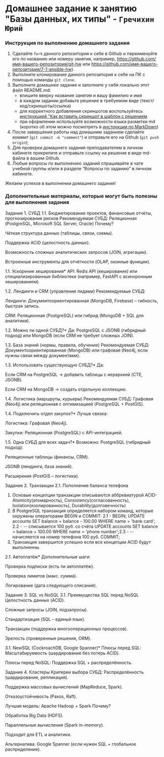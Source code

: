 # Домашнее задание к занятию "Базы данных, их типы" - `Гречихин Юрий`


### Инструкция по выполнению домашнего задания

   1. Сделайте `fork` данного репозитория к себе в Github и переименуйте его по названию или номеру занятия, например, https://github.com/имя-вашего-репозитория/git-hw или  https://github.com/имя-вашего-репозитория/7-1-ansible-hw).
   2. Выполните клонирование данного репозитория к себе на ПК с помощью команды `git clone`.
   3. Выполните домашнее задание и заполните у себя локально этот файл README.md:
      - впишите вверху название занятия и вашу фамилию и имя
      - в каждом задании добавьте решение в требуемом виде (текст/код/скриншоты/ссылка)
      - для корректного добавления скриншотов воспользуйтесь [инструкцией "Как вставить скриншот в шаблон с решением](https://github.com/netology-code/sys-pattern-homework/blob/main/screen-instruction.md)
      - при оформлении используйте возможности языка разметки md (коротко об этом можно посмотреть в [инструкции  по MarkDown](https://github.com/netology-code/sys-pattern-homework/blob/main/md-instruction.md))
   4. После завершения работы над домашним заданием сделайте коммит (`git commit -m "comment"`) и отправьте его на Github (`git push origin`);
   5. Для проверки домашнего задания преподавателем в личном кабинете прикрепите и отправьте ссылку на решение в виде md-файла в вашем Github.
   6. Любые вопросы по выполнению заданий спрашивайте в чате учебной группы и/или в разделе “Вопросы по заданию” в личном кабинете.
   
Желаем успехов в выполнении домашнего задания!
   
### Дополнительные материалы, которые могут быть полезны для выполнения задания

Задание 1. СУБД
1.1. Бюджетирование проектов, финансовые отчёты, прогнозирование рисков
Рекомендуемая СУБД: Реляционная (PostgreSQL, Microsoft SQL Server, Oracle)
Почему?

Чёткая структура данных (таблицы, связи, схемы).

Поддержка ACID (целостность данных).

Возможность сложных аналитических запросов (JOIN, агрегации).

Встроенные инструменты для отчётности (OLAP, оконные функции).

1.1. Ускорение хеширования*
API: Redis API (кеширование) или специализированные библиотеки (например, FastAPI с асинхронным хешированием).

1.2. Лендинги и CRM (управление лидами)
Рекомендуемые СУБД:

Лендинги: Документоориентированная (MongoDB, Firebase) – гибкость, быстрая запись.

CRM: Реляционная (PostgreSQL) или гибрид (MongoDB + SQL для аналитики).

1.2. Можно ли одной СУБД?*
Да: PostgreSQL с JSONB (гибридный подход) или MongoDB (если CRM не требует сложных JOIN).

1.3. База знаний (нормы, правила, обучение)
Рекомендуемая СУБД: Документоориентированная (MongoDB) или графовая (Neo4j, если нужны связи между документами).

1.3. Использовать существующую СУБД?*
Да:

Если CRM на PostgreSQL → добавить таблицы с иерархией (CTE, JSONB).

Если CRM на MongoDB → создать отдельную коллекцию.

1.4. Логистика (маршруты, курьеры)
Рекомендуемая СУБД: Графовая (Neo4j) или реляционная с оптимизацией (PostgreSQL + PostGIS).

1.4. Подключить отдел закупок?*
Лучше связка:

Логистика: Графовая (Neo4j).

Закупки: Реляционная (PostgreSQL) с API-интеграцией.

1.5. Одна СУБД для всех задач?*
Возможно: PostgreSQL (гибридный подход):

Реляционные таблицы (финансы, CRM).

JSONB (лендинги, база знаний).

Расширения (PostGIS – логистика).

Задание 2. Транзакции
2.1. Пополнение баланса телефона
1. Основые концепции транзакции описываются аббревиатурой ACID-Atomicity(атомарность), Consistency(согласованность), Isolation(изолированность), Durability(долговечность) 
2. В PostgreSQL транзакция определяется набором команд, которые окружены операторами BEGIN и COMMIT:
2.1 - BEGIN; UPDATE accounts SET balance = balance - 100.00 WHERE name = 'bank card'; 2.2 - -- списывается 100 руб. со счёта UPDATE accounts SET balance = balance + 100.00 WHERE name = 'phone number';2.3 - -- начисляется на номер телефона 100 руб. COMMIT;
3. Транзакция завершится успешно если все концепции ACID будут выполненны.

2.1. Автоплатёж*
Дополнительные шаги:

Проверка подписки (есть ли автоплатёж).

Проверка лимитов (макс. сумма).

Логирование (дата следующего списания).

Задание 3. SQL vs NoSQL
3.1. Преимущества SQL перед NoSQL
Целостность данных (ACID).

Сложные запросы (JOIN, подзапросы).

Стандартизация (SQL – единый язык).

Транзакции (поддержка многооперационных процессов).

Зрелость (проверенные решения, ORM).

3.1. NewSQL (CockroachDB, Google Spanner)*
Плюсы перед SQL: Масштабируемость (шардирование без потерь ACID).

Плюсы перед NoSQL: Поддержка SQL + распределённость.

Задание 4. Кластеры
Критерии выбора СУБД:
Распределённость (шардирование, репликация).

Поддержка массовых вычислений (MapReduce, Spark).

Отказоустойчивость (Paxos, Raft).

Лучшая модель: Apache Hadoop + Spark
Почему?

Обработка Big Data (HDFS).

Параллельные вычисления (Spark in-memory).

Подходит для ETL и аналитики.

Альтернатива: Google Spanner (если нужен SQL + глобальное распределение).

